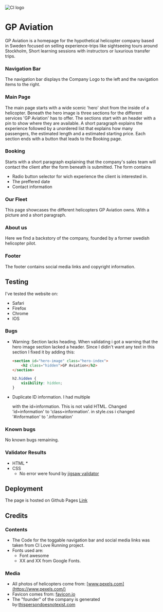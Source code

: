![CI logo](https://codeinstitute.s3.amazonaws.com/fullstack/ci_logo_small.png)

# GP Aviation
GP Aviation is a homepage for the hypothetical helicopter company based in Sweden focused on selling experience-trips like
sightseeing tours around Stockholm, Short learning sessions with instructors or luxurious transfer trips.

### Navigation Bar
The navigation bar displays the Company Logo to the left and the navigation items to the right.


### Main Page
The main page starts with a wide scenic 'hero' shot from the inside of a helicopter.
Beneath the hero image is three sections for the different services 'GP Aviation' has to offer.
The sections start with an header with a pin to show where they are available. A short paragraph explains the experience followed by a unordered list that
explains how many passengers, the estimated length and a estimated starting price. Each section ends with a button that leads to the Booking page.

### Booking
Starts with a short paragraph explaining that the company's sales team will contact the client after the form beneath is submitted.
The form contains
* Radio button selector for wich experience the client is interested in.
* The preffered date
* Contact information

### Our Fleet
This page showcases the different helicopters GP Aviation owns. With a picture and a short paragraph.

### About us
Here we find a backstory of the company, founded by a former swedish helicopter pilot.

### Footer
The footer contains social media links and copyright information.

## Testing
I've tested the website on:
* Safari
* Firefox
* Chrome
* IOS

### Bugs
* Warning: Section lacks heading.
    When validating i got a warning that the hero image section lacked a header.
    Since I didin't want any text in this section I fixed it by adding this:
    ```html
    <section id="hero-image" class="hero-index">
        <h2 class="hidden">GP Aviation</h2>
    </section>
    ```

    ```css
    h2.hidden {
        visibility: hidden;
    }
    ``````
* Duplicate ID information.
    I had multiple <div> with the id=information. This is not valid HTML.
    Changed 'id=information' to 'class=information'.
    in style.css i changed '#information' to '.information'
### Known bugs
No known bugs remaining.

### Validator Results
* HTML
    * 
* CSS
    * No error were found by [jigsaw validator](https://jigsaw.w3.org/css-validator/)

## Deployment
The page is hosted on Github Pages
[Link](https://dvudd.github.io/CI_PP1/)

## Credits

### Contents
* The Code for the toggable navigation bar and social media links was taken from CI Love Running project.
* Fonts used are:
    * Font awesome
    * XX and XX from Google Fonts.

### Media
* All photos of helicopters come from: [www.pexels.com](https://www.pexels.com/)
* Favicon comes from: [favicon.io](https://favicon.io)
* The "founder" of the company is generated by:[thispersondoesnotexist.com](https://thispersondoesnotexist.com)